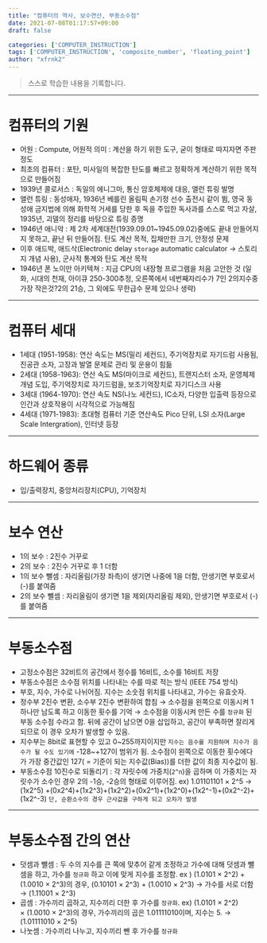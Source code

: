 ```yaml
---
title: "컴퓨터의 역사, 보수연산, 부동소수점"
date: 2021-07-08T01:17:57+09:00
draft: false

categories: ['COMPUTER_INSTRUCTION']
tags: ['COMPUTER_INSTRUCTION', 'composite_number', 'floating_point']
author: "xfrnk2"
---
```

> 스스로 학습한 내용을 기록합니다.

---
# 컴퓨터의 기원

- 어원 : Compute, 어원적 의미 : 계산을 하기 위한 도구, 굳이 형태로 따지자면 주판 정도
- 최초의 컴퓨터 : 포탄, 미사일의 복잡한 탄도를 빠르고 정확하게 계산하기 위한 목적으로 만들어짐
- 1939년 콜로서스 : 독일의 에니그마, 통신 암호체제에 대응, 앨런 튜링 발명
- 앨런 튜링 : 동성애자, 1936년 베를린 올림픽 손기정 선수 출전시 같이 뜀, 영국 동성애 금지법에 의해 화학적 거세를 당한 후 독을 주입한 독사과를 스스로 먹고 자살, 1935년, 괴델의 정리를 바탕으로 튜링 증명
- 1946년 애니악 : 제 2차 세계대전(1939.09.01~1945.09.02)중에도 끝내 만들어지지 못하고, 끝난 뒤 만들어짐. 탄도 계산 목적, 집채만한 크기, 안정성 문제
- 이후 애드박, 애드삭(Electronic delay `storage` automatic calculator → 스토리지 개념 사용), 군사적 통계와 탄도 계산 목적
- 1946년 폰 노이만 아키텍쳐 : 지금 CPU의 내장형 프로그램을 처음 고안한 것
(일화, 시대의 천재, 아이큐 250-300추정, 오른쪽에서 네번째자리수가 7인 2의지수중 가장 작은것?2의 21승, 그 외에도 무한급수 문제 있으나 생략)
---
# 컴퓨터 세대

- 1세대 (1951-1958): 연산 속도는 MS(밀리 세컨드), 주기억장치로 자기드럼 사용됨, 진공관 소자,  고장과 발열 문제로 관리 및 운용이 힘듦
- 2세대 (1958-1963): 연산 속도 MS(마이크로 세컨드), 트랜지스터 소자, 운영체제 개념 도입, 주기억장치로 자기드럼을, 보조기억장치로 자기디스크 사용
- 3세대 (1964-1970): 연산 속도 NS(나노 세컨드), IC소자, 다양한 입출력 등장으로 인간과 상호작용이 시각적으로 가능해짐
- 4세대 (1971-1983): 초대형 컴퓨터 기준 연산속도 Pico 단위, LSI 소자(Large Scale Intergration), 인터넷 등장
---
# 하드웨어 종류

- 입/출력장치, 중앙처리장치(CPU), 기억장치
---
# 보수 연산

- 1의 보수 : 2진수 거꾸로
- 2의 보수 : 2진수 거꾸로 후 1 더함
- 1의 보수 뺄셈 : 자리올림(가장 좌측)이 생기면 나중에 1을 더함, 안생기면 부호로서 (-)를 붙여줌
- 2의 보수 뺄셈 : 자리올림이 생기면 1을 제외(자리올림 제외), 안생기면 부호로서 (-)를 붙여줌
---
# 부동소수점

- 고정소수점은 32비트의 공간에서 정수를 16비트, 소수를 16비트 저장
- 부동소수점은 소수점 위치를 나타내는 수를 따로 적는 방식 (IEEE 754 방식)
- 부호, 지수, 가수로 나뉘어짐. 지수는 소숫점 위치를 나타내고, 가수는 유효숫자.
- 정수부 2진수 변환, 소수부 2진수 변환하여 합침 → 소수점을 왼쪽으로 이동시켜 1 하나만 남도록 하고 이동한 횟수를 기억 → 소수점을 이동시켜 만든 수를 `정규화` 된 부동 소수점 수라고 함. 뒤에 공간이 남으면 0을 삽입하고, 공간이 부족하면 잘리게 되므로 이 경우 오차가 발생할 수 있음.
- 지수부는 8bit로 표현할 수 있고 0~255까지이지만 `지수는 음수를 지원하며 지수가 음수가 될 수도 있기에` -128~+127이 범위가 됨. 소수점이 왼쪽으로 이동한 횟수에다가 가장 중간값인 127( = 기준이 되는 지수값(Bias))를 더한 값이 최종 지수값이 됨.
- 부동소수점 10진수로 되돌리기 : 각 자릿수에 가중치(`2^n`)을 곱하며 이 가중치는 자릿수가 소수인 경우 2의 -1승, -2승의 형태로 이루어짐.
ex) 1.01101101 × 2^5 → (1x2^5) +(0x2^4)+(1x2^3)+(1x2^2)+(0x2^1)+(1x2^0)+(1x2^-1)+(0x2^-2)+(1x2^-3) `단, 순환소수의 경우 근사값을 구하게 되고 오차가 발생`
---
# 부동소수점 간의 연산

- 덧셈과 뺄셈 : 두 수의 지수를 큰 쪽에 맞추어 같게 조정하고 가수에 대해 덧셈과 뺄셈을 하고, 가수를 `정규화` 하고 이에 맞게 지수를 조정함.
ex ) (1.0101 × 2^2) + (1.0010 × 2^3)의 경우, (0.10101 × 2^3) + (1.0010 × 2^3) → 가수를 서로 더함 → (1.11001 × 2^3)
- 곱셈 :  가수끼리 곱하고, 지수끼리 더한 후 가수를 `정규화`.
ex) (1.0101 × 2^2) × (1.0010 × 2^3)의 경우, 가수끼리의 곱은 1.01111010이며, 지수는 5. → (1.01111010 × 2^5)
- 나눗셈 : 가수끼리 나누고, 지수끼리 뺀 후 가수를 `정규화`